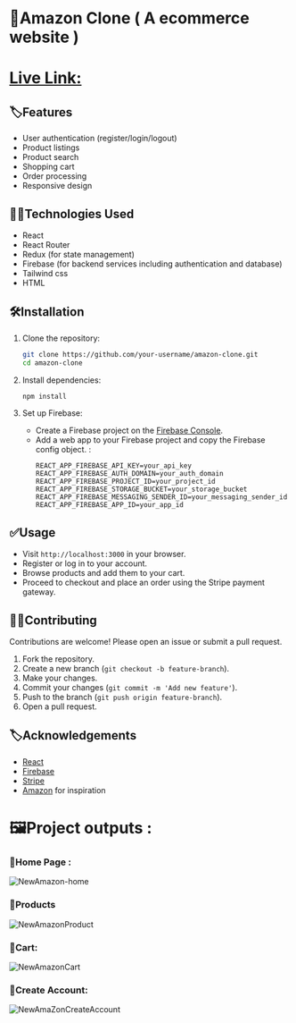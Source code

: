 # 🛒Amazon Clone ( A ecommerce website  )

# [Live Link: ](https://bespoke-squirrel-543289.netlify.app/)
 
 ## 🏷️Features

- User authentication (register/login/logout)
- Product listings
- Product search
- Shopping cart
- Order processing
- Responsive design

## 👨‍💻Technologies Used

- React
- React Router
- Redux (for state management)
- Firebase (for backend services including authentication and database)
- Tailwind css
- HTML

## 🛠️Installation

1. Clone the repository:
    ```bash
    git clone https://github.com/your-username/amazon-clone.git
    cd amazon-clone
    ```

2. Install dependencies:
    ```bash
    npm install
    ```

3. Set up Firebase:
    - Create a Firebase project on the [Firebase Console](https://console.firebase.google.com/).
    - Add a web app to your Firebase project and copy the Firebase config object.
 :
      ```
      REACT_APP_FIREBASE_API_KEY=your_api_key
      REACT_APP_FIREBASE_AUTH_DOMAIN=your_auth_domain
      REACT_APP_FIREBASE_PROJECT_ID=your_project_id
      REACT_APP_FIREBASE_STORAGE_BUCKET=your_storage_bucket
      REACT_APP_FIREBASE_MESSAGING_SENDER_ID=your_messaging_sender_id
      REACT_APP_FIREBASE_APP_ID=your_app_id
      ```


## ✅Usage

- Visit `http://localhost:3000` in your browser.
- Register or log in to your account.
- Browse products and add them to your cart.
- Proceed to checkout and place an order using the Stripe payment gateway.

## 👨‍💻Contributing

Contributions are welcome! Please open an issue or submit a pull request.

1. Fork the repository.
2. Create a new branch (`git checkout -b feature-branch`).
3. Make your changes.
4. Commit your changes (`git commit -m 'Add new feature'`).
5. Push to the branch (`git push origin feature-branch`).
6. Open a pull request.

## 🏷️Acknowledgements

- [React](https://reactjs.org/)
- [Firebase](https://firebase.google.com/)
- [Stripe](https://stripe.com/)
- [Amazon](https://amazon.com/) for inspiration

# 🖼️Project outputs :


### 📌Home Page :
![NewAmazon-home](https://github.com/Abhinandan411/Amazon-Clone-with-React/assets/131553633/35143b86-12e8-41c0-9274-28b7fe5f052e)

### 📌Products 
![NewAmazonProduct](https://github.com/Abhinandan411/Amazon-Clone-with-React/assets/131553633/896a362b-3378-4d08-8d0e-3a1029effa3f)

### 📌Cart:
![NewAmazonCart](https://github.com/Abhinandan411/Amazon-Clone-with-React/assets/131553633/8e53d6b0-6ddc-488d-9e59-40d07545530e)


### 📌Create Account:
![NewAmaZonCreateAccount](https://github.com/Abhinandan411/Amazon-Clone-with-React/assets/131553633/bcc1cbee-3a7d-4f01-bd76-44d520528247)


